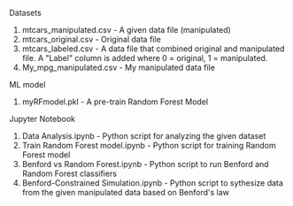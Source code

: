Datasets
1. mtcars_manipulated.csv  - A given data file (manipulated)
2. mtcars_original.csv - Original data file
3. mtcars_labeled.csv - A data file that combined original and manipulated file. A "Label" column is added where 0 = original, 1 = manipulated.
4. My_mpg_manipulated.csv - My manipulated data file

ML model
1. myRFmodel.pkl - A pre-train Random Forest Model

Jupyter Notebook
1. Data Analysis.ipynb - Python script for analyzing the given dataset
2. Train Random Forest model.ipynb - Python script for training Random Forest model
3. Benford vs Random Forest.ipynb - Python script to run Benford and Random Forest classifiers
4. Benford-Constrained Simulation.ipynb - Python script to sythesize data from the given manipulated data based on Benford's law
